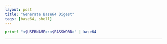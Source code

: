 ```yaml
---
layout: post
title: "Generate Base64 Digest"
tags: [base64, shell]
---
```


```bash
printf "<$USERNAME>:<$PASSWORD>" | base64
```

---
